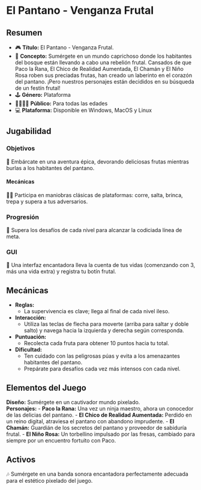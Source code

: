 # El Pantano - Venganza Frutal

## Resumen

- 🎮 **Título:** El Pantano - Venganza Frutal.
- 🌳 **Concepto:** Sumérgete en un mundo caprichoso donde los habitantes del bosque están llevando a cabo una rebelión frutal. Cansados de que Paco la Rana, El Chico de Realidad Aumentada, El Chamán y El Niño Rosa roben sus preciadas frutas, han creado un laberinto en el corazón del pantano. ¡Pero nuestros personajes están decididos en su búsqueda de un festín frutal!
- 🕹️ **Género:** Plataforma
- 👨‍👩‍👧‍👦 **Público:** Para todas las edades
- 💻 **Plataforma:** Disponible en Windows, MacOS y Linux

## Jugabilidad

### Objetivos

🍓 Embárcate en una aventura épica, devorando deliciosas frutas mientras burlas a los habitantes del pantano.

#### Mecánicas

🏃‍♂️ Participa en maniobras clásicas de plataformas: corre, salta, brinca, trepa y supera a tus adversarios.

### Progresión

🏁 Supera los desafíos de cada nivel para alcanzar la codiciada línea de meta.

### GUI

🎨 Una interfaz encantadora lleva la cuenta de tus vidas (comenzando con 3, más una vida extra) y registra tu botín frutal.

## Mecánicas

- **Reglas:**
    - La supervivencia es clave; llega al final de cada nivel ileso.
- **Interacción:**
    - Utiliza las teclas de flecha para moverte (arriba para saltar y doble salto) y navega hacia la izquierda y derecha según corresponda.
- **Puntuación:**
    - Recolecta cada fruta para obtener 10 puntos hacia tu total.
- **Dificultad:**
    - Ten cuidado con las peligrosas púas y evita a los amenazantes habitantes del pantano.
    - Prepárate para desafíos cada vez más intensos con cada nivel.

## Elementos del Juego

**Diseño:** Sumérgete en un cautivador mundo pixelado.  
**Personajes:**
    - **Paco la Rana:** Una vez un ninja maestro, ahora un conocedor de las delicias del pantano.
    - **El Chico de Realidad Aumentada:** Perdido en un reino digital, atraviesa el pantano con abandono imprudente.
    - **El Chamán:** Guardián de los secretos del pantano y proveedor de sabiduría frutal.
    - **El Niño Rosa:** Un torbellino impulsado por las fresas, cambiado para siempre por un encuentro fortuito con Paco.

## Activos

🎶 Sumérgete en una banda sonora encantadora perfectamente adecuada para el estético pixelado del juego.